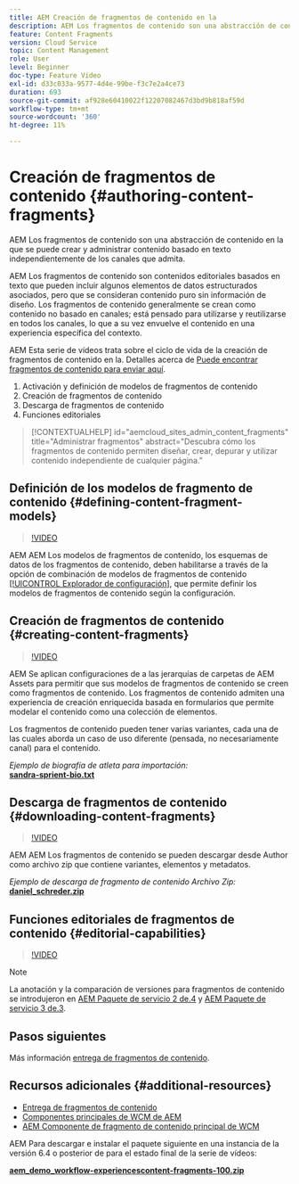 ```yaml
---
title: AEM Creación de fragmentos de contenido en la
description: AEM Los fragmentos de contenido son una abstracción de contenido en la que se puede crear y administrar contenido basado en texto independientemente de los canales que admita.
feature: Content Fragments
version: Cloud Service
topic: Content Management
role: User
level: Beginner
doc-type: Feature Video
exl-id: d33c033a-9577-4d4e-99be-f3c7e2a4ce73
duration: 693
source-git-commit: af928e60410022f12207082467d3bd9b818af59d
workflow-type: tm+mt
source-wordcount: '360'
ht-degree: 11%

---
```


# Creación de fragmentos de contenido {#authoring-content-fragments}

AEM Los fragmentos de contenido son una abstracción de contenido en la que se puede crear y administrar contenido basado en texto independientemente de los canales que admita.

AEM Los fragmentos de contenido son contenidos editoriales basados en texto que pueden incluir algunos elementos de datos estructurados asociados, pero que se consideran contenido puro sin información de diseño. Los fragmentos de contenido generalmente se crean como contenido no basado en canales; está pensado para utilizarse y reutilizarse en todos los canales, lo que a su vez envuelve el contenido en una experiencia específica del contexto.

AEM Esta serie de vídeos trata sobre el ciclo de vida de la creación de fragmentos de contenido en la. Detalles acerca de [Puede encontrar fragmentos de contenido para enviar aquí](content-fragments-delivery-feature-video-use.md).

1. Activación y definición de modelos de fragmentos de contenido
2. Creación de fragmentos de contenido
3. Descarga de fragmentos de contenido
4. Funciones editoriales

>[!CONTEXTUALHELP]
>id="aemcloud_sites_admin_content_fragments"
>title="Administrar fragmentos"
>abstract="Descubra cómo los fragmentos de contenido permiten diseñar, crear, depurar y utilizar contenido independiente de cualquier página."

## Definición de los modelos de fragmento de contenido {#defining-content-fragment-models}

>[!VIDEO](https://video.tv.adobe.com/v/22452?quality=12&learn=on)

AEM AEM Los modelos de fragmentos de contenido, los esquemas de datos de los fragmentos de contenido, deben habilitarse a través de la opción de combinación de modelos de fragmentos de contenido [[!UICONTROL Explorador de configuración]](https://experienceleague.adobe.com/docs/experience-manager-cloud-service/implementing/developing/configurations.html?lang=es), que permite definir los modelos de fragmentos de contenido según la configuración.

## Creación de fragmentos de contenido {#creating-content-fragments}

>[!VIDEO](https://video.tv.adobe.com/v/22451?quality=12&learn=on)

AEM Se aplican configuraciones de a las jerarquías de carpetas de AEM Assets para permitir que sus modelos de fragmentos de contenido se creen como fragmentos de contenido. Los fragmentos de contenido admiten una experiencia de creación enriquecida basada en formularios que permite modelar el contenido como una colección de elementos.

Los fragmentos de contenido pueden tener varias variantes, cada una de las cuales aborda un caso de uso diferente (pensada, no necesariamente canal) para el contenido.

*Ejemplo de biografía de atleta para importación:*\
**[sandra-sprient-bio.txt](assets/sandra-sprient-bio.txt)**

## Descarga de fragmentos de contenido {#downloading-content-fragments}

>[!VIDEO](https://video.tv.adobe.com/v/22450?quality=12&learn=on)

AEM AEM Los fragmentos de contenido se pueden descargar desde Author como archivo zip que contiene variantes, elementos y metadatos.

*Ejemplo de descarga de fragmento de contenido Archivo Zip:*\
**[daniel_schreder.zip](assets/daniel_schreder.zip)**

## Funciones editoriales de fragmentos de contenido {#editorial-capabilities}

>[!VIDEO](https://video.tv.adobe.com/v/25891?quality=12&learn=on)

>[!NOTE]
>
> La anotación y la comparación de versiones para fragmentos de contenido se introdujeron en [AEM Paquete de servicio 2 de.4](https://helpx.adobe.com/es/experience-manager/aem-releases-updates.html) y [AEM Paquete de servicio 3 de.3](https://helpx.adobe.com/es/experience-manager/6-3/release-notes/sp3-release-notes.html).

## Pasos siguientes

Más información [entrega de fragmentos de contenido](content-fragments-delivery-feature-video-use.md).

## Recursos adicionales {#additional-resources}

* [Entrega de fragmentos de contenido](content-fragments-delivery-feature-video-use.md)
* [Componentes principales de WCM de AEM](https://experienceleague.adobe.com/docs/experience-manager-core-components/using/introduction.html?lang=es)
* [AEM Componente de fragmento de contenido principal de WCM](https://experienceleague.adobe.com/docs/experience-manager-core-components/using/components/content-fragment-component.html?lang=es)

AEM Para descargar e instalar el paquete siguiente en una instancia de la versión 6.4 o posterior de para el estado final de la serie de vídeos:

**[aem_demo_workflow-experiencescontent-fragments-100.zip](assets/aem_demo_fluid-experiencescontent-fragments-100.zip)**
